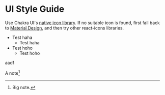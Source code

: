 # UI Style Guide

Use Chakra UI's [native icon library](https://v2.chakra-ui.com/docs/components/icon#using-chakra-ui-icons).
If no suitable icon is found, first fall back to
[Material Design](https://react-icons.github.io/react-icons/icons/md/), and then
try other react-icons libraries.

* Test haha
  * Test haha
* Test hoho
  * Test hoho

aadf

A note[^1]

[^1]: Big note.
